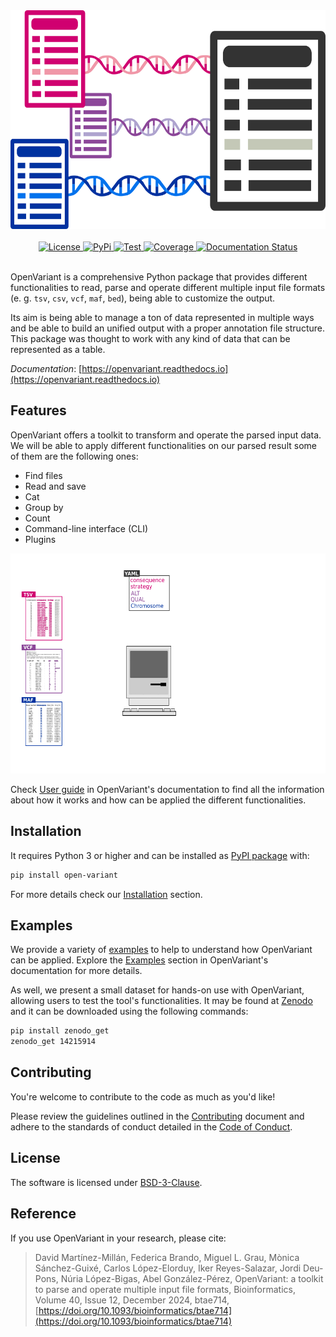 <div align="center">
    <a href="https://openvariant.readthedocs.io/">
      <img src="https://github.com/bbglab/openvariant/raw/master/logo.png" width="590" height="350">
    </a>
    <br>
    <br>
  	<a href="https://opensource.org/licenses/BSD-3-Clause">
  		<img alt="License" src="https://img.shields.io/github/license/bbglab/openvariant">
  	</a>
  	<a href="https://pypi.org/project/open-variant/">
  		<img alt="PyPi" src="https://img.shields.io/pypi/v/open-variant">
  	</a>
     <a href="https://github.com/bbglab/openvariant/actions/workflows/openvariant_tester.yml">
         <img alt="Test" src="https://github.com/bbglab/openvariant/actions/workflows/openvariant_tester.yml/badge.svg">
     </a>
    <a href="https://codecov.io/gh/bbglab/openvariant" > 
        <img alt="Coverage" src="https://codecov.io/gh/bbglab/openvariant/branch/develop/graph/badge.svg?token=N6HUMWS9U5"/> 
    </a>
  	<a href="https://openvariant.readthedocs.io/en/latest/?badge=latest">
  		<img alt="Documentation Status" src="https://readthedocs.org/projects/openvariant/badge/?version=latest">
  	</a>
    <br>
    <br>
</div>

OpenVariant is a comprehensive Python package that provides different functionalities to read, parse and operate
different multiple input file formats (e. g. ``tsv``, ``csv``, ``vcf``, ``maf``, ``bed``), being able to customize the output.

Its aim is being able to manage a ton of data represented in multiple ways and be able to build an unified output with 
a proper annotation file structure. This package was thought to work with any kind of data that can be represented 
as a table.

_Documentation_: [https://openvariant.readthedocs.io](https://openvariant.readthedocs.io)

## Features

OpenVariant offers a toolkit to transform and operate the parsed input data. We will be able to apply different 
functionalities on our parsed result some of them are the following ones:

- Find files
- Read and save
- Cat
- Group by
- Count
- Command-line interface (CLI)
- Plugins

<div align="center">
  <a href="https://openvariant.readthedocs.io/en/latest/user_guide.html">
    <img src="https://github.com/bbglab/openvariant/raw/master/workflow.gif" width="600" height="352">
  </a>
</div>

Check [User guide](https://openvariant.readthedocs.io/en/latest/user_guide.html) in OpenVariant's documentation to find all the information about how it works 
and how can be applied the different functionalities.  

## Installation

It requires Python 3 or higher and can be installed as [PyPI package](https://pypi.org/project/open-variant/) with:

```bash
pip install open-variant
```

For more details check our [Installation](https://openvariant.readthedocs.io/en/latest/installation.html) section.

## Examples

We provide a variety of [examples](https://github.com/bbglab/openvariant/tree/master/examples) to help to understand how OpenVariant can be applied. Explore the 
[Examples](https://openvariant.readthedocs.io/en/latest/examples.html) section in OpenVariant's documentation for more details.

As well, we present a small dataset for hands-on use with OpenVariant, allowing users to test the tool's functionalities. It may be found at [Zenodo](https://zenodo.org/records/14215914) and it can be downloaded using the following commands:
```bash
pip install zenodo_get                      
zenodo_get 14215914
```

## Contributing

You're welcome to contribute to the code as much as you'd like!

Please review the guidelines outlined in the [Contributing](https://github.com/bbglab/openvariant/blob/master/CONTRIBUTING.md) document and adhere to the standards of conduct detailed in the [Code of Conduct](https://github.com/bbglab/openvariant/blob/master/CODE_OF_CONDUCT.md).

## License

The software is licensed under [BSD-3-Clause](https://github.com/bbglab/openvariant/blob/master/LICENSE).

## Reference

If you use OpenVariant in your research, please cite:

> David Martínez-Millán, Federica Brando, Miguel L. Grau, Mònica Sánchez-Guixé, Carlos López-Elorduy, Iker Reyes-Salazar, Jordi Deu-Pons, Núria López-Bigas, Abel González-Pérez, OpenVariant: a toolkit to parse and operate multiple input file formats, Bioinformatics, Volume 40, Issue 12, December 2024, btae714, [https://doi.org/10.1093/bioinformatics/btae714](https://doi.org/10.1093/bioinformatics/btae714)

